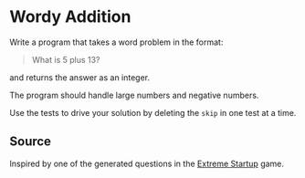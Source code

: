# Wordy Addition

Write a program that takes a word problem in the format:

> What is 5 plus 13?

and returns the answer as an integer.

The program should handle large numbers and negative numbers.

Use the tests to drive your solution by deleting the `skip` in one test at a time.

## Source
Inspired by one of the generated questions in the [Extreme Startup](https://github.com/rchatley/extreme_startup) game.

